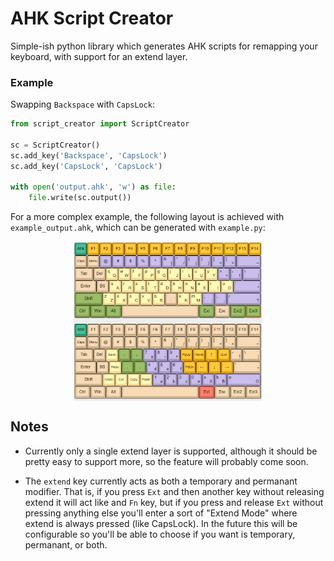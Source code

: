# AHK Script Creator

Simple-ish python library which generates AHK scripts for remapping your keyboard, with support for an extend layer.

### Example

Swapping `Backspace` with `CapsLock`:

```python
from script_creator import ScriptCreator

sc = ScriptCreator()
sc.add_key('Backspace', 'CapsLock')
sc.add_key('CapsLock', 'CapsLock')

with open('output.ahk', 'w') as file:
    file.write(sc.output())
```

For a more complex example, the following layout is achieved with `example_output.ahk`, which can be generated with `example.py`:

<img src="example.PNG" style="width: 60%; display: block; margin-left: auto; margin-right: auto">

## Notes

* Currently only a single extend layer is supported, although it should be pretty easy to support more, so the feature will probably come soon.

* The `extend` key currently acts as both a temporary and permanant modifier. That is, if you press `Ext` and then another key without releasing extend it will act like and `Fn` key, but if you press and release `Ext` without pressing anything else you'll enter a sort of "Extend Mode" where extend is always pressed (like CapsLock). In the future this will be configurable so you'll be able to choose if you want is temporary, permanant, or both.
